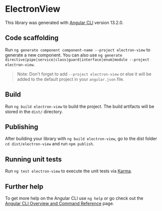 # ElectronView

This library was generated with [Angular CLI](https://github.com/angular/angular-cli) version 13.2.0.

## Code scaffolding

Run `ng generate component component-name --project electron-view` to generate a new component. You can also use `ng generate directive|pipe|service|class|guard|interface|enum|module --project electron-view`.
> Note: Don't forget to add `--project electron-view` or else it will be added to the default project in your `angular.json` file. 

## Build

Run `ng build electron-view` to build the project. The build artifacts will be stored in the `dist/` directory.

## Publishing

After building your library with `ng build electron-view`, go to the dist folder `cd dist/electron-view` and run `npm publish`.

## Running unit tests

Run `ng test electron-view` to execute the unit tests via [Karma](https://karma-runner.github.io).

## Further help

To get more help on the Angular CLI use `ng help` or go check out the [Angular CLI Overview and Command Reference](https://angular.io/cli) page.
